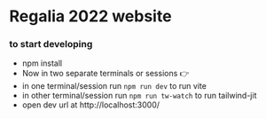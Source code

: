 # Regalia 2022 website

### to start developing
- npm install
- Now in two separate terminals or sessions 👉
- in one terminal/session run ```npm run dev``` to run vite
- in other terminal/session run ```npm run tw-watch``` to run tailwind-jit
- open dev url at http://localhost:3000/
